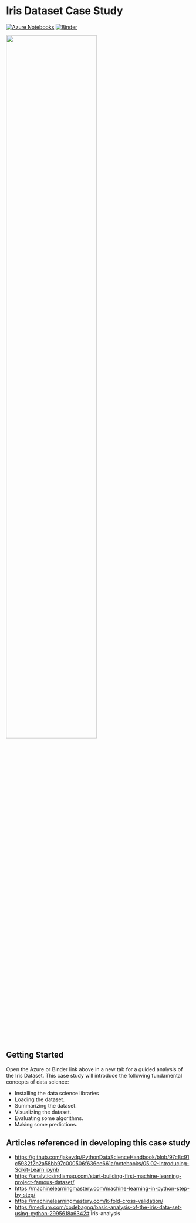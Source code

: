 # Iris Dataset Case Study
[![Azure Notebooks](https://notebooks.azure.com/launch.svg)](https://notebooks.azure.com/shyezroni/projects/iris-analysis)
[![Binder](https://mybinder.org/badge_logo.svg)](https://mybinder.org/v2/gh/ezronis/iris-analysis/master?urlpath=lab)

<img src="https://mk0analyticsindf35n9.kinstacdn.com/wp-content/uploads/2018/02/iris-machinelearning.png" width=70%>

## Getting Started
Open the Azure or Binder link above in a new tab for a guided analysis of the Iris Dataset. This case study will introduce the following fundamental concepts of data science: 
* Installing the data science libraries
* Loading the dataset.
* Summarizing the dataset.
* Visualizing the dataset.
* Evaluating some algorithms.
* Making some predictions.

## Articles referenced in developing this case study
- https://github.com/jakevdp/PythonDataScienceHandbook/blob/97c8c91c5932f2b2a58bb97c000506f636ee661a/notebooks/05.02-Introducing-Scikit-Learn.ipynb
- https://analyticsindiamag.com/start-building-first-machine-learning-project-famous-dataset/
- https://machinelearningmastery.com/machine-learning-in-python-step-by-step/
- https://machinelearningmastery.com/k-fold-cross-validation/
- https://medium.com/codebagng/basic-analysis-of-the-iris-data-set-using-python-2995618a6342# Iris-analysis
